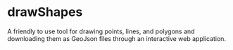 # drawShapes
A friendly to use tool for drawing points, lines, and polygons and downloading them as GeoJson files through an interactive web application.
